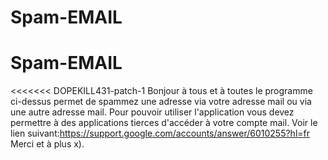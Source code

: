 # Spam-EMAIL
# Spam-EMAIL
<<<<<<< DOPEKILL431-patch-1
Bonjour à tous et à toutes le programme ci-dessus permet de spammez une adresse via votre adresse mail ou via une autre adresse mail.
Pour pouvoir utiliser l'application vous devez permettre à des applications tierces d'accéder à votre compte mail.
Voir le lien suivant:https://support.google.com/accounts/answer/6010255?hl=fr
Merci et à plus x).

